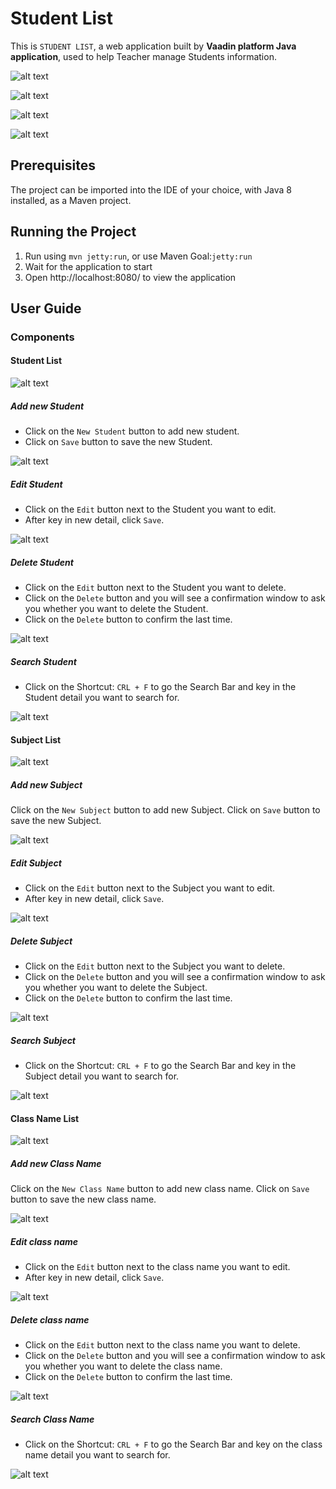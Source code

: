 # Student List

This is `STUDENT LIST`, a web application built by **Vaadin platform Java application**, used to help Teacher manage Students information.

![alt text](https://github.com/nguyenngoclinhchi/StudentList_WebApplication/blob/master/image/OFFINE_PAGE.png)

![alt text](https://github.com/nguyenngoclinhchi/StudentList_WebApplication/blob/master/image/MAIN_1.png)

![alt text](https://github.com/nguyenngoclinhchi/StudentList_WebApplication/blob/master/image/MAIN_2.png)

![alt text](https://github.com/nguyenngoclinhchi/StudentList_WebApplication/blob/master/image/MAIN_3.png)

## Prerequisites

The project can be imported into the IDE of your choice, with Java 8 installed, as a Maven project.

## Running the Project

1. Run using `mvn jetty:run`, or use Maven Goal:`jetty:run`
2. Wait for the application to start
3. Open http://localhost:8080/ to view the application

## User Guide

### Components

#### Student List

![alt text](https://github.com/nguyenngoclinhchi/StudentList_WebApplication/blob/master/image/MAIN_1.png)

##### Add new Student

* Click on the `New Student` button to add new student.
* Click on `Save` button to save the new Student.

![alt text](https://github.com/nguyenngoclinhchi/StudentList_WebApplication/blob/master/image/CREATE_1.png)

##### Edit Student

* Click on the `Edit` button next to the Student you want to edit.
* After key in new detail, click `Save`.

![alt text](https://github.com/nguyenngoclinhchi/StudentList_WebApplication/blob/master/image/EDIT_1.png)

##### Delete Student

* Click on the `Edit` button next to the Student you want to delete.
* Click on the `Delete` button and you will see a confirmation window to ask you whether you want to delete the Student.
* Click on the `Delete` button to confirm the last time.

![alt text](https://github.com/nguyenngoclinhchi/StudentList_WebApplication/blob/master/image/DELETE_1.png)

##### Search Student

* Click on the Shortcut: `CRL + F` to go the Search Bar and key in the Student detail you want to search for.

![alt text](https://github.com/nguyenngoclinhchi/StudentList_WebApplication/blob/master/image/SEARCH_1.png)

#### Subject List

![alt text](https://github.com/nguyenngoclinhchi/StudentList_WebApplication/blob/master/image/MAIN_2.png)

##### Add new Subject

Click on the `New Subject` button to add new Subject.
Click on `Save` button to save the new Subject.

![alt text](https://github.com/nguyenngoclinhchi/StudentList_WebApplication/blob/master/image/CREATE_2.png)

##### Edit Subject

* Click on the `Edit` button next to the Subject you want to edit.
* After key in new detail, click `Save`.

![alt text](https://github.com/nguyenngoclinhchi/StudentList_WebApplication/blob/master/image/EDIT_2.png)

##### Delete Subject

* Click on the `Edit` button next to the Subject you want to delete.
* Click on the `Delete` button and you will see a confirmation window to ask you whether you want to delete the Subject.
* Click on the `Delete` button to confirm the last time.

![alt text](https://github.com/nguyenngoclinhchi/StudentList_WebApplication/blob/master/image/DELETE_2.png)

##### Search Subject

* Click on the Shortcut: `CRL + F` to go the Search Bar and key in the Subject detail you want to search for.

![alt text](https://github.com/nguyenngoclinhchi/StudentList_WebApplication/blob/master/image/SEARCH_2.png)

#### Class Name List

![alt text](https://github.com/nguyenngoclinhchi/StudentList_WebApplication/blob/master/image/MAIN_3.png)

##### Add new Class Name

Click on the `New Class Name` button to add new class name.
Click on `Save` button to save the new class name.

![alt text](https://github.com/nguyenngoclinhchi/StudentList_WebApplication/blob/master/image/CREATE_3.png)

##### Edit class name

* Click on the `Edit` button next to the class name you want to edit.
* After key in new detail, click `Save`.

![alt text](https://github.com/nguyenngoclinhchi/StudentList_WebApplication/blob/master/image/EDIT_3.png)

##### Delete class name

* Click on the `Edit` button next to the class name you want to delete.
* Click on the `Delete` button and you will see a confirmation window to ask you whether you want to delete the class name.
* Click on the `Delete` button to confirm the last time.

![alt text](https://github.com/nguyenngoclinhchi/StudentList_WebApplication/blob/master/image/DELETE_3.png)

##### Search Class Name

* Click on the Shortcut: `CRL + F` to go the Search Bar and key on the class name detail you want to search for.

![alt text](https://github.com/nguyenngoclinhchi/StudentList_WebApplication/blob/master/image/SEARCH_3.png)

